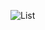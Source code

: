 ![List](https://github.com/Jusaila/Library-Management-CRUD-PHP-MYSQL/assets/100611092/62957c9e-9753-43f4-bf7a-db3f8a4a5e2b)
